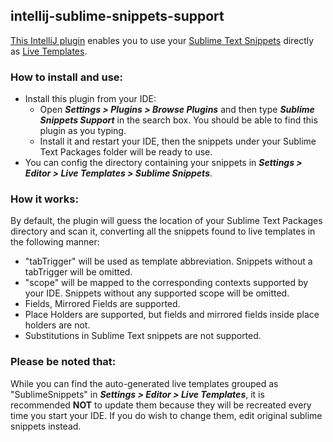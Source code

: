 ## intellij-sublime-snippets-support
[This IntelliJ plugin](https://plugins.jetbrains.com/plugin/10446-sublime-snippets-support) enables you to use your [Sublime Text Snippets](http://docs.sublimetext.info/en/latest/extensibility/snippets.html) directly as [Live Templates](https://www.jetbrains.com/help/idea/live-templates.html).

### How to install and use:
- Install this plugin from your IDE:
  - Open **_Settings > Plugins > Browse Plugins_** and then type **_Sublime Snippets Support_** in the search box. You should be able to find this plugin as you typing.
  - Install it and restart your IDE, then the snippets under your Sublime Text Packages folder will be ready to use.
- You can config the directory containing your snippets in **_Settings > Editor > Live Templates > Sublime Snippets_**.

### How it works:
By default, the plugin will guess the location of your Sublime Text Packages directory and scan it, converting all the snippets found to live templates in the following manner:
- "tabTrigger" will be used as template abbreviation. Snippets without a tabTrigger will be omitted.
- "scope" will be mapped to the corresponding contexts supported by your IDE. Snippets without any supported scope will be omitted.
- Fields, Mirrored Fields are supported.
- Place Holders are supported, but fields and mirrored fields inside place holders are not.
- Substitutions in Sublime Text snippets are not supported.

### Please be noted that:
While you can find the auto-generated live templates grouped as "SublimeSnippets" in **_Settings > Editor > Live Templates_**, it is recommended **NOT** to update them because they will be recreated every time you start your IDE. If you do wish to change them, edit original sublime snippets instead.
